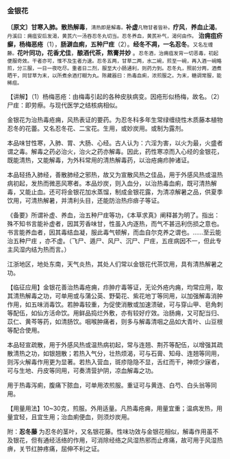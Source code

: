### 金银花

**〔原文〕甘寒入肺。散热解毒**，<small>清热即是解毒。</small>**补虚**<small>凡物甘者皆补。</small>**疗风**，**养血止渴**。<small>丹溪曰：痈疽安后发渴，黄芪六一汤吞忍冬丸切当。忍冬养血，黄芪补气，渴何由作。</small> **治痈疽疥癬，杨梅恶疮**（1），**肠澼血痢，五种尸疰**（2）。**经冬不凋，一名忍冬**。<small>又名左缠藤。</small>**花叶同功，花香尤佳**，**酿酒代茶，熬膏并妙** 。<small>忍冬酒，治痈疽发背一切恶毒，初起便服奇效。干者亦可，惟不及生者力速。忍冬五两，甘草二两，水二碗，煎至一碗，再入酒一碗略煎，分三服，一日一夜吃尽。重者日二剂，服至大小肠通利，则药力到。忍冬丸，照前分两，酒煮晒干，同甘草为末，以所煮余酒打糊为丸。陈藏器曰：热毒血痢，浓煎服之。为末，糖调常服，能稀痘。   </small>

【讲解】（1）杨梅恶疮：由梅毒引起的各种皮肤病变。因疮形似杨梅，故名。（2）尸疰：即劳瘵。与现代医学之结核病相似。

金银花为治热毒疮痈，风热表证的要药。为忍冬科多年生常绿缠绕性木质藤本植物忍冬的花蕾。又名忍冬花、二宝花。生用，或妙炭用。或制为露剂。

本品味甘性寒，入肺、胃、大肠、心经。古人认为：六淫为害，以火为最，火盛者谓之毒。解毒之药必治火，治火之药亦解毒。因此，药性寒凉而入心经的金银花，既能清热，又能解毒，为外科常用的清热解毒药，以治疮痈疖肿诸证。

 本品轻扬入肺经，善散肺经之邪热，故又为宣散风热之佳品，用于外感风热或温热病初起，发热而微恶风寒者。本品炒炭，则入血分，以治热毒血痢，既可清热解毒，又能止血。还可将金银花加水蒸馏，制成金银花露，为清凉解暑之品，供夏季饮用，可清热解暑，并清利头目，还能防治热疖痱子等证。

《备要》所谓补虚、养血，治五种尸疰等功，《本草求真》阐释甚为明了。指出：殊不知书言能补虚者，因其芳香味甘，性虽入内逐热，而气不甚迅利伤损之意也。书言能养血者，因其毒结血凝，服此毒气顿解，而血自尔克养之谓也。……至云能治五种尸疰 ，亦不虚。（飞尸、遁尸、风尸、沉尸、尸疰，五疰病因不一，但此专主风湿内结为热而言。）

江浙地区，地处东南，天气炎热，其处人们常以金银花代茶饮用，具有清热解暑之功。

【临征应用】金银花善治热毒疮痈，疖肿疔毒等证，无论外疮内痈，均常应用，取其清热解毒之功，可单用或与蒲公英、野菊花、紫花地丁等同用，以加强解毒消肿作用，如五味消毒饮。若肿毒较重，为促使消散或加速溃破，可与穿山甲、皂角刺等配伍，如仙方活命饮。用鲜品捣烂外敷，亦有较好疗效。治肠痈，又可配当归、苡仁、黄芩等药，如清肠饮。咽喉肿痛者，则多与解毒清咽之品如大青叶、山豆根等配合使用。

本品轻宣疏散，用于外感风热或温热病初起，常与连翘、荆芥等配伍，以增强其疏散清热之功，如银翘散；若热入气分，壮热烦渴，可与石膏、知母、连翘等同用，则泻火解毒作用更为显著。若热入营血，斑疹隐隐不显，舌红而干，神烦少寐者，可与生地、丹皮等同用，可奏清营护阴，凉血解毒之功。

用于热毒泻痢，腹痛下脓血，可单用浓煎服。重证可与黄连、白芍、白头翁等同用。

【用量用法】10~30克，煎服。外用适量。凡热毒疮痈，用量宜重；温病发热，用量宜轻，且宜生用；治血痢便血，则须炒炭用。

附：**忍冬藤**        为忍冬的茎叶，又名银花藤。性味功效与金银花相似，解毒作用虽不及银花，但有通经活络的作用，可消除经络之风湿热邪而止疼痛，故可用于风湿热痹，关节红肿疼痛，屈伸不利之证。
